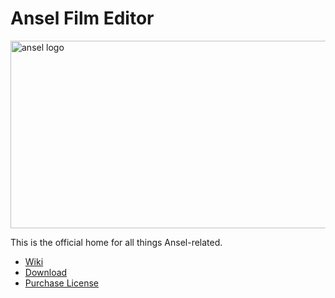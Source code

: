 # Ansel Film Editor

<img alt="ansel logo" align="center" height="300px" width="830px" src="https://user-images.githubusercontent.com/4674164/200453950-71ed2405-9b79-4d61-95f9-be284f6788cc.svg" />


This is the official home for all things Ansel-related.

* <a href="https://github.com/rafalstapinski/ansel-film/wiki"> Wiki </a>
* <a href="https://github.com/rafalstapinski/ansel-film/releases"> Download </a>
* <a href="https://buy.stripe.com/5kA5ldawSaj7b3a5kn" > Purchase License </a> 

